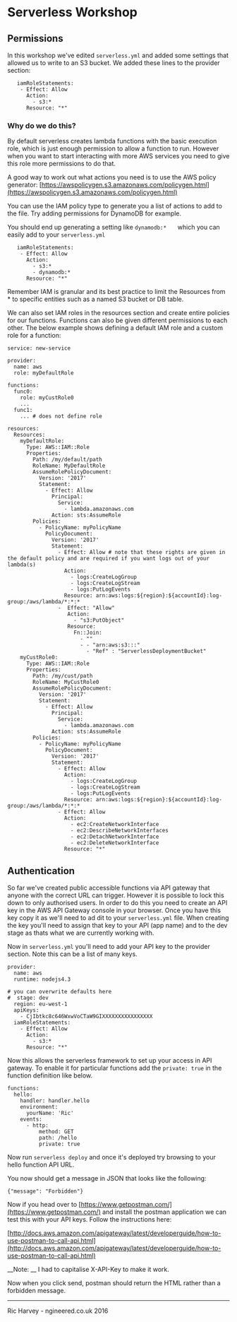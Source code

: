 # Serverless Workshop

## Permissions
In this workshop we've edited ```serverless.yml``` and added some settings that allowed us to write to an S3 bucket. We added these lines to the provider section:

```
   iamRoleStatements:
    - Effect: Allow
      Action:
        - s3:*
      Resource: "*"
```

### Why do we do this?
By default serverless creates lambda functions with the basic execution role, which is just enough permission to allow a function to run. However when you want to start interacting with more AWS services you need to give this role more permissions to do that.

A good way to work out what actions you need is to use the AWS policy generator:  [https://awspolicygen.s3.amazonaws.com/policygen.html](https://awspolicygen.s3.amazonaws.com/policygen.html)

You can use the IAM policy type to generate you a list of actions to add to the file. Try adding permissions for DynamoDB for example.

You should end up generating a setting like ```dynamodb:*	``` which you can easily add to your ```serverless.yml```

```
   iamRoleStatements:
    - Effect: Allow
      Action:
        - s3:*
        - dynamodb:*
      Resource: "*"
```

Remember IAM is granular and its best practice to limit the Resources from * to specific entities such as a named S3 bucket or DB table.

We can also set IAM roles in the resources section and create entire policies for our functions. Functions can also be given different permissions to each other. The below example shows defining a default IAM role and a custom role for a function:

```
service: new-service

provider:
  name: aws
  role: myDefaultRole

functions:
  func0:
    role: myCustRole0
    ...
  func1:
    ... # does not define role

resources:
  Resources:
    myDefaultRole:
      Type: AWS::IAM::Role
      Properties:
        Path: /my/default/path
        RoleName: MyDefaultRole
        AssumeRolePolicyDocument:
          Version: '2017'
          Statement:
            - Effect: Allow
              Principal:
                Service:
                  - lambda.amazonaws.com
              Action: sts:AssumeRole
        Policies:
          - PolicyName: myPolicyName
            PolicyDocument:
              Version: '2017'
              Statement:
                - Effect: Allow # note that these rights are given in the default policy and are required if you want logs out of your lambda(s)
                  Action:
                    - logs:CreateLogGroup
                    - logs:CreateLogStream
                    - logs:PutLogEvents
                  Resource: arn:aws:logs:${region}:${accountId}:log-group:/aws/lambda/*:*:*
                -  Effect: "Allow"
                   Action:
                     - "s3:PutObject"
                   Resource:
                     Fn::Join:
                       - ""
                       - - "arn:aws:s3:::"
                         - "Ref" : "ServerlessDeploymentBucket"
    myCustRole0:
      Type: AWS::IAM::Role
      Properties:
        Path: /my/cust/path
        RoleName: MyCustRole0
        AssumeRolePolicyDocument:
          Version: '2017'
          Statement:
            - Effect: Allow
              Principal:
                Service:
                  - lambda.amazonaws.com
              Action: sts:AssumeRole
        Policies:
          - PolicyName: myPolicyName
            PolicyDocument:
              Version: '2017'
              Statement:
                - Effect: Allow
                  Action:
                    - logs:CreateLogGroup
                    - logs:CreateLogStream
                    - logs:PutLogEvents
                  Resource: arn:aws:logs:${region}:${accountId}:log-group:/aws/lambda/*:*:*
                - Effect: Allow
                  Action:
                    - ec2:CreateNetworkInterface
                    - ec2:DescribeNetworkInterfaces
                    - ec2:DetachNetworkInterface
                    - ec2:DeleteNetworkInterface
                  Resource: "*"
```
## Authentication
So far we've created public accessible functions via API gateway that anyone with the correct URL can trigger. However it is possible to lock this down to only authorised users. In order to do this you need to create an API key in the AWS API Gateway console in your browser. Once you have this key copy it as we'll need to ad dit to your ```serverless.yml``` file. When creating the key you'll need to assign that key to your API (app name) and to the dev stage as thats what we are currently working with.

Now in ```serverless.yml``` you'll need to add your API key to the provider section. Note this can be a list of many keys.

```
provider:
  name: aws
  runtime: nodejs4.3

# you can overwrite defaults here
#  stage: dev
  region: eu-west-1
  apiKeys:
    - CjIbtkc8c646WxwVoCTaW9GIXXXXXXXXXXXXXXXX
  iamRoleStatements:
    - Effect: Allow
      Action:
        - s3:*
      Resource: "*"
```

Now this allows the serverless framework to set up your access in API gateway. To enable it for particular functions add the ```private: true``` in the function definition like below.

```
functions:
  hello:
    handler: handler.hello
    environment:
      yourName: 'Ric'
    events:
      - http:
          method: GET
          path: /hello
          private: true
```

Now run ```serverless deploy``` and once it's deployed try browsing to your hello function API URL.

You now should get a message in JSON that looks like the following:

```{"message": "Forbidden"}```

Now if you head over to [https://www.getpostman.com/](https://www.getpostman.com/) and install the postman application we can test this with your API keys. Follow the instructions here:

[http://docs.aws.amazon.com/apigateway/latest/developerguide/how-to-use-postman-to-call-api.html](http://docs.aws.amazon.com/apigateway/latest/developerguide/how-to-use-postman-to-call-api.html)

__Note: __ I had to capitalise X-API-Key to make it work.

Now when you click send, postman should return the HTML rather than a forbidden message.

---
Ric Harvey - ngineered.co.uk 2016
